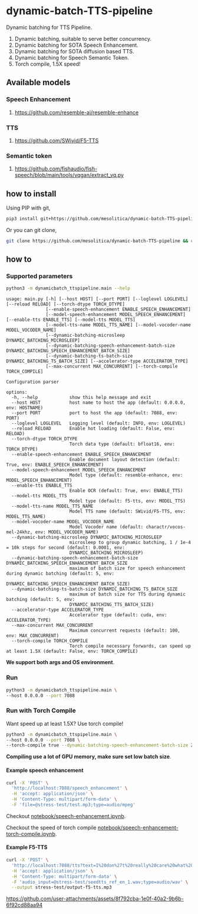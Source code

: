 # dynamic-batch-TTS-pipeline

Dynamic batching for TTS Pipeline.

1. Dynamic batching, suitable to serve better concurrency.
2. Dynamic batching for SOTA Speech Enhancement.
3. Dynamic batching for SOTA diffusion based TTS.
4. Dynamic batching for Speech Semantic Token.
5. Torch compile, 1.5X speed!

## Available models

### Speech Enhancement

1. https://github.com/resemble-ai/resemble-enhance

### TTS

1. https://github.com/SWivid/F5-TTS

### Semantic token

1. https://github.com/fishaudio/fish-speech/blob/main/tools/vqgan/extract_vq.py

## how to install

Using PIP with git,

```bash
pip3 install git+https://github.com/mesolitica/dynamic-batch-TTS-pipeline
```

Or you can git clone,

```bash
git clone https://github.com/mesolitica/dynamic-batch-TTS-pipeline && cd dynamic-batch-TTS-pipeline
```

## how to

### Supported parameters

```bash
python3 -m dynamicbatch_ttspipeline.main --help
```

```
usage: main.py [-h] [--host HOST] [--port PORT] [--loglevel LOGLEVEL] [--reload RELOAD] [--torch-dtype TORCH_DTYPE]
               [--enable-speech-enhancement ENABLE_SPEECH_ENHANCEMENT]
               [--model-speech-enhancement MODEL_SPEECH_ENHANCEMENT] [--enable-tts ENABLE_TTS] [--model-tts MODEL_TTS]
               [--model-tts-name MODEL_TTS_NAME] [--model-vocoder-name MODEL_VOCODER_NAME]
               [--dynamic-batching-microsleep DYNAMIC_BATCHING_MICROSLEEP]
               [--dynamic-batching-speech-enhancement-batch-size DYNAMIC_BATCHING_SPEECH_ENHANCEMENT_BATCH_SIZE]
               [--dynamic-batching-ts-batch-size DYNAMIC_BATCHING_TS_BATCH_SIZE] [--accelerator-type ACCELERATOR_TYPE]
               [--max-concurrent MAX_CONCURRENT] [--torch-compile TORCH_COMPILE]

Configuration parser

options:
  -h, --help            show this help message and exit
  --host HOST           host name to host the app (default: 0.0.0.0, env: HOSTNAME)
  --port PORT           port to host the app (default: 7088, env: PORT)
  --loglevel LOGLEVEL   Logging level (default: INFO, env: LOGLEVEL)
  --reload RELOAD       Enable hot loading (default: False, env: RELOAD)
  --torch-dtype TORCH_DTYPE
                        Torch data type (default: bfloat16, env: TORCH_DTYPE)
  --enable-speech-enhancement ENABLE_SPEECH_ENHANCEMENT
                        Enable document layout detection (default: True, env: ENABLE_SPEECH_ENHANCEMENT)
  --model-speech-enhancement MODEL_SPEECH_ENHANCEMENT
                        Model type (default: resemble-enhance, env: MODEL_SPEECH_ENHANCEMENT)
  --enable-tts ENABLE_TTS
                        Enable OCR (default: True, env: ENABLE_TTS)
  --model-tts MODEL_TTS
                        Model type (default: f5-tts, env: MODEL_TTS)
  --model-tts-name MODEL_TTS_NAME
                        Model TTS name (default: SWivid/F5-TTS, env: MODEL_TTS_NAME)
  --model-vocoder-name MODEL_VOCODER_NAME
                        Model Vocoder name (default: charactr/vocos-mel-24khz, env: MODEL_VOCODER_NAME)
  --dynamic-batching-microsleep DYNAMIC_BATCHING_MICROSLEEP
                        microsleep to group dynamic batching, 1 / 1e-4 = 10k steps for second (default: 0.0001, env:
                        DYNAMIC_BATCHING_MICROSLEEP)
  --dynamic-batching-speech-enhancement-batch-size DYNAMIC_BATCHING_SPEECH_ENHANCEMENT_BATCH_SIZE
                        maximum of batch size for speech enhancement during dynamic batching (default: 5, env:
                        DYNAMIC_BATCHING_SPEECH_ENHANCEMENT_BATCH_SIZE)
  --dynamic-batching-ts-batch-size DYNAMIC_BATCHING_TS_BATCH_SIZE
                        maximum of batch size for TTS during dynamic batching (default: 5, env:
                        DYNAMIC_BATCHING_TTS_BATCH_SIZE)
  --accelerator-type ACCELERATOR_TYPE
                        Accelerator type (default: cuda, env: ACCELERATOR_TYPE)
  --max-concurrent MAX_CONCURRENT
                        Maximum concurrent requests (default: 100, env: MAX_CONCURRENT)
  --torch-compile TORCH_COMPILE
                        Torch compile necessary forwards, can speed up at least 1.5X (default: False, env: TORCH_COMPILE)
```

**We support both args and OS environment**.

### Run

```bash
python3 -m dynamicbatch_ttspipeline.main \
--host 0.0.0.0 --port 7088
```

### Run with Torch Compile

Want speed up at least 1.5X? Use torch compile!

```bash
python3 -m dynamicbatch_ttspipeline.main \
--host 0.0.0.0 --port 7088 \
--torch-compile true --dynamic-batching-speech-enhancement-batch-size 2
```

**Compiling use a lot of GPU memory, make sure set low batch size**.

#### Example speech enhancement

```bash
curl -X 'POST' \
  'http://localhost:7088/speech_enhancement' \
  -H 'accept: application/json' \
  -H 'Content-Type: multipart/form-data' \
  -F 'file=@stress-test/test.mp3;type=audio/mpeg'
```

Checkout [notebook/speech-enhancement.ipynb](notebook/speech-enhancement.ipynb).

Checkout the speed of torch compile [notebook/speech-enhancement-torch-compile.ipynb](notebook/speech-enhancement-torch-compile.ipynb).

#### Example F5-TTS

```bash
curl -X 'POST' \
  'http://localhost:7088/tts?text=I%20don%27t%20really%20care%20what%20you%20call%20me.%20I%27ve%20been%20a%20silent%20spectator%2C%20watching%20species%20evolve%2C%20empires%20rise%20and%20fall&remove_silent_input=false&remove_silent_output=false&target_rms=0.1&cross_fade_duration=0.15&speed=1&file_response=true&response_format=mp3' \
  -H 'accept: application/json' \
  -H 'Content-Type: multipart/form-data' \
  -F 'audio_input=@stress-test/seedtts_ref_en_1.wav;type=audio/wav' \
  --output stress-test/output-f5-tts.mp3
```

https://github.com/user-attachments/assets/8f792cba-1e0f-40a2-9b6b-6f92cd88aa94

